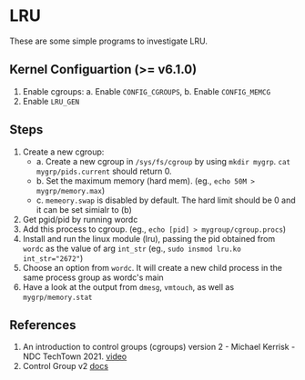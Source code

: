# LRU
These are some simple programs to investigate LRU.

## Kernel Configuartion (>= v6.1.0)
1. Enable cgroups: a. Enable `CONFIG_CGROUPS`, b. Enable `CONFIG_MEMCG`
2. Enable `LRU_GEN`

## Steps
1. Create a new cgroup:
	- a. Create a new cgroup in `/sys/fs/cgroup` by using `mkdir mygrp`. `cat mygrp/pids.current` should return 0.
	- b. Set the maximum memory (hard mem). (eg., `echo 50M > mygrp/memory.max`)
	- c. `memeory.swap` is disabled by default. The hard limit should be 0 and it can be set simialr to (b)
2. Get pgid/pid by running wordc
3. Add this process to cgroup. (eg., `echo [pid] > mygroup/cgroup.procs`)
4. Install and run the linux module (lru), passing the pid obtained from `wordc` as the value of arg `int_str` (eg., `sudo insmod lru.ko int_str="2672"`)
5. Choose an option from `wordc`. It will create a new child process in the same process group as wordc's main
6. Have a look at the output from `dmesg`, `vmtouch`, as well as `mygrp/memory.stat`

## References
1. An introduction to control groups (cgroups) version 2 - Michael Kerrisk - NDC TechTown 2021. [video](https://www.youtube.com/watch?v=kcnFQgg9ToY&t=2993s&ab_channel=NDCConferences)
2. Control Group v2 [docs](https://android.googlesource.com/kernel/msm/+/refs/heads/android-msm-salmon-4.9-pie-wear-mr1/Documentation/cgroup-v2.txt)